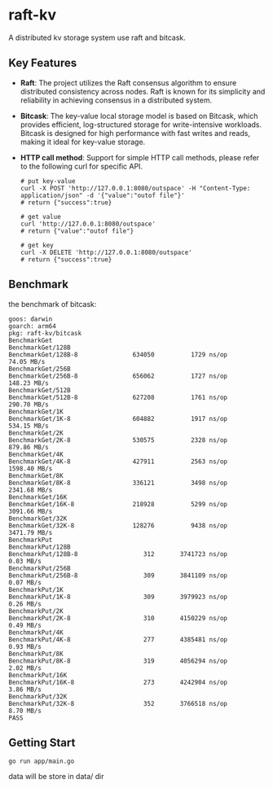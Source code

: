 # raft-kv

A distributed kv storage system use raft and bitcask.

## Key Features

* **Raft**: The project utilizes the Raft consensus algorithm to ensure distributed consistency across nodes. Raft is known for its simplicity and reliability in achieving consensus in a distributed system.
* **Bitcask**: The key-value local storage model is based on Bitcask, which provides efficient, log-structured storage for write-intensive workloads. Bitcask is designed for high performance with fast writes and reads, making it ideal for key-value storage.
* **HTTP call method**: Support for simple HTTP call methods, please refer to the following curl for specific API.

  ```shell
  # put key-value
  curl -X POST 'http://127.0.0.1:8080/outspace' -H "Content-Type: application/json" -d '{"value":"outof file"}'
  # return {"success":true}

  # get value
  curl 'http://127.0.0.1:8080/outspace'
  # return {"value":"outof file"}

  # get key
  curl -X DELETE 'http://127.0.0.1:8080/outspace'
  # return {"success":true}

  ```

## Benchmark

the benchmark of bitcask:

```plaintext
goos: darwin
goarch: arm64
pkg: raft-kv/bitcask
BenchmarkGet
BenchmarkGet/128B
BenchmarkGet/128B-8         	  634050	      1729 ns/op	  74.05 MB/s
BenchmarkGet/256B
BenchmarkGet/256B-8         	  656062	      1727 ns/op	 148.23 MB/s
BenchmarkGet/512B
BenchmarkGet/512B-8         	  627208	      1761 ns/op	 290.70 MB/s
BenchmarkGet/1K
BenchmarkGet/1K-8           	  604882	      1917 ns/op	 534.15 MB/s
BenchmarkGet/2K
BenchmarkGet/2K-8           	  530575	      2328 ns/op	 879.86 MB/s
BenchmarkGet/4K
BenchmarkGet/4K-8           	  427911	      2563 ns/op	1598.40 MB/s
BenchmarkGet/8K
BenchmarkGet/8K-8           	  336121	      3498 ns/op	2341.68 MB/s
BenchmarkGet/16K
BenchmarkGet/16K-8          	  218928	      5299 ns/op	3091.66 MB/s
BenchmarkGet/32K
BenchmarkGet/32K-8          	  128276	      9438 ns/op	3471.79 MB/s
BenchmarkPut
BenchmarkPut/128B
BenchmarkPut/128B-8         	     312	   3741723 ns/op	   0.03 MB/s
BenchmarkPut/256B
BenchmarkPut/256B-8         	     309	   3841109 ns/op	   0.07 MB/s
BenchmarkPut/1K
BenchmarkPut/1K-8           	     309	   3979923 ns/op	   0.26 MB/s
BenchmarkPut/2K
BenchmarkPut/2K-8           	     310	   4150229 ns/op	   0.49 MB/s
BenchmarkPut/4K
BenchmarkPut/4K-8           	     277	   4385481 ns/op	   0.93 MB/s
BenchmarkPut/8K
BenchmarkPut/8K-8           	     319	   4056294 ns/op	   2.02 MB/s
BenchmarkPut/16K
BenchmarkPut/16K-8          	     273	   4242904 ns/op	   3.86 MB/s
BenchmarkPut/32K
BenchmarkPut/32K-8          	     352	   3766518 ns/op	   8.70 MB/s
PASS
```

## Getting Start

```shell
go run app/main.go
```

data will be store in data/ dir

